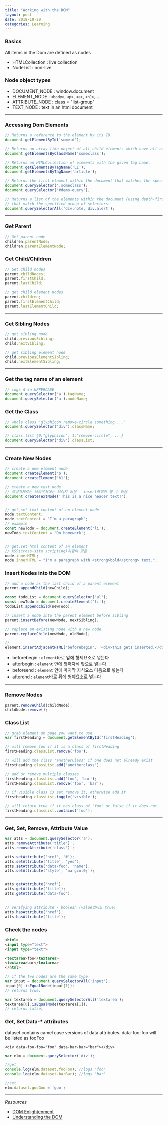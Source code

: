 ```yaml
---
title: "Working with the DOM"
layout: post
date: 2018-10-20
categories: Learning
---
```



### Basics

All items in the Dom are defined as nodes
- HTMLCollection : live collection
- NodeList : non-live


### Node object types

- DOCUMENT_NODE : window.document
- ELEMENT_NODE : `<body>`, `<p>`, `<a>`, `<h1>`, …
- ATTRIBUTE_NODE : class = "list-group"
- TEXT_NODE : text in an html document


---

### Accessing Dom Elements

```js
// Returns a reference to the element by its ID.
document.getElementById('someid');

// Returns an array-like object of all child elements which have all of the given class names.
document.getElementsByClassName('someclass');

// Returns an HTMLCollection of elements with the given tag name.
document.getElementsByTagName('LI');
document.getElementsByTagName('article');

// Returns the first element within the document that matches the specified group of selectors.
document.querySelector('.someclass');
document.querySelector('#demo-query');

// Returns a list of the elements within the document (using depth-first pre-order traversal of the document's nodes)
// that match the specified group of selectors.
document.querySelectorAll('div.note, div.alert');
```

---

### Get Parent

```js
// Get parent node
children.parentNode;
children.parentElementNode;
```

### Get Child/Children

```js
// Get child nodes
parent.childNodes;
parent.firstChild;
parent.lastChild;

// get child element nodes
parent.children;
parent.firstElementChild;
parent.lastElementChild;
```

---

### Get Sibling Nodes

```js
// get sibling node
child.previousSibling;
child.nextSibling;

// get sibling element node
child.previousElementSibling;
child.nextElementSibling;
```

---

### Get the tag name of an element

```js
// logs A in UPPERCASE
document.querySelector('a').tagName;
document.querySelector('a').nodeName;
```


### Get the Class

```js
// whole class 'glyphicon remove-circle something ...'
document.querySelector('div').className;

// class list {0:"glyphicon", 1:"remove-circle", ...}
document.querySelector('div').classList;
```

---

### Create New Nodes

```js
// create a new element node
document.createElement('p');
document.createElement('h1');

// create a new text node
// 생성자체로는 브라우저에는 보이지 않음 - insert해줘야 볼 수 있음
document.createTextNode('This is a nice header text!');


// get,set text content of an element node
node.textContent;
node.textContent = "I'm a paragraph";
// example
const newTodo = document.createElement('li');
newTodo.textContent = 'Do homework';


// get,set html content of an element
// XSS(cross-site scripting)위험이 있음
node.innerHTML;
node.innerHTML = "I'm a paragraph with <strong>bold</strong> text.";
```

### Insert Nodes into the DOM

```js
// add a node as the last child of a parent element
parent.appendChild(newChild);

const todoList = document.querySelector('ul');
const newTodo = document.createElement('li');
todoList.appendChild(newTodo);

// insert a node into the parent element before sibling
parent.insertBefore(newNode, nextSibling);

// replace an existing node with a new node
parent.replaceChild(newNode, oldNode);

//
element.insertAdjacentHTML('beforebegin', '<div>this gets inserted.</div>');
```

- beforebegin : `element`바로 앞에 형제요소로 넣는다
- afterbegin : `element` 안에 첫째자식 앞으로 넣는다
- beforeend : `element` 안에 마지막 자식요소 다음으로 넣는다
- afterend : `element`바로 뒤에 형제요소로 넣는다

---

### Remove Nodes

```js
parent.removeChild(childNode);
childNode.remove();
```

### Class List

```js
// grab element on page you want to use
var firstHeading = document.getElementById('firstHeading');

// will remove foo if it is a class of firstHeading
firstHeading.classList.remove('foo');

// will add the class 'anotherClass' if one does not already exist
firstHeading.classList.add('anotherclass');

// add or remove multiple classes
firstHeading.classList.add('foo', 'bar');
firstHeading.classList.remove('foo', 'bar');

// if visible class is set remove it, otherwise add it
firstHeading.classList.toggle('visible');

// will return true if it has class of 'foo' or false if it does not
firstHeading.classList.contains('foo');
```

---

### Get, Set, Remove, Attribute Value

```js
var atts = document.querySelector('a');
atts.removeAttribute('title')';
atts.removeAttribute('class')';

atts.setAttribute('href', '#');
atts.setAttribute('title', 'yes');
atts.setAttribute('data-foo', 'name');
atts.setAttribute('style', 'margin:0;');


atts.getAttribute('href');
atts.getAttribute('title');
atts.getAttribute('data-foo');


// verifying attribute - boolean (value없어도 true)
atts.hasAttribute('href');
atts.hasAttribute('title');
```


### Check the nodes

```html
<html>
<input type="text">
<input type="text">

<textarea>foo</textarea>
<textarea>bar</textarea>
</html>
```

```js
// if the two nodes are the same type
var input = document.querySelectorAll('input');
input[0].isEqualNode(input[1]);
// returns true;

var textarea = document.querySelectorAll('textarea');
textarea[0].isEqualNode(textarea[1]);
// returns false;
```

### Get, Set Data-* attributes

dataset contains camel case versions of data attributes. data-foo-foo will be listed as fooFoo

`<div data-foo-foo="foo" data-bar-bar="bar"></div>​`

```js
var elm = document.querySelector('div');

//get
console.log(elm.dataset.fooFoo); //logs 'foo'
console.log(elm.dataset.barBar); //logs 'bar'

//set
elm.dataset.gooGoo = 'goo';
```

---

*Resources*

- [DOM Enlightenment](http://domenlightenment.com/)
- [Understanding the DOM](https://www.digitalocean.com/community/tutorials/how-to-make-changes-to-the-dom)
